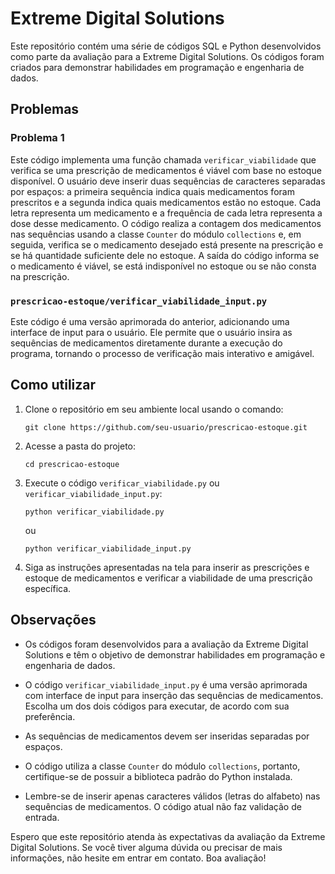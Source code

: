 # Extreme Digital Solutions
Este repositório contém uma série de códigos SQL e Python desenvolvidos como parte da avaliação para a 
Extreme Digital Solutions. Os códigos foram criados para demonstrar habilidades em programação e engenharia de dados.

## Problemas

### Problema 1
Este código implementa uma função chamada `verificar_viabilidade` que verifica se uma prescrição de medicamentos é viável com base no estoque disponível. O usuário deve inserir duas sequências de caracteres separadas por espaços: a primeira sequência indica quais medicamentos foram prescritos e a segunda indica quais medicamentos estão no estoque. Cada letra representa um medicamento e a frequência de cada letra representa a dose desse medicamento. O código realiza a contagem dos medicamentos nas sequências usando a classe `Counter` do módulo `collections` e, em seguida, verifica se o medicamento desejado está presente na prescrição e se há quantidade suficiente dele no estoque. A saída do código informa se o medicamento é viável, se está indisponível no estoque ou se não consta na prescrição.

### `prescricao-estoque/verificar_viabilidade_input.py`
Este código é uma versão aprimorada do anterior, adicionando uma interface de input para o usuário. Ele permite que o usuário insira as sequências de medicamentos diretamente durante a execução do programa, tornando o processo de verificação mais interativo e amigável.

## Como utilizar

1. Clone o repositório em seu ambiente local usando o comando:
   ```
   git clone https://github.com/seu-usuario/prescricao-estoque.git
   ```

2. Acesse a pasta do projeto:
   ```
   cd prescricao-estoque
   ```

3. Execute o código `verificar_viabilidade.py` ou `verificar_viabilidade_input.py`:
   ```
   python verificar_viabilidade.py
   ```
   ou
   ```
   python verificar_viabilidade_input.py
   ```

4. Siga as instruções apresentadas na tela para inserir as prescrições e estoque de medicamentos e verificar a viabilidade de uma prescrição específica.

## Observações
- Os códigos foram desenvolvidos para a avaliação da Extreme Digital Solutions e têm o objetivo de demonstrar habilidades em programação e engenharia de dados.

- O código `verificar_viabilidade_input.py` é uma versão aprimorada com interface de input para inserção das sequências de medicamentos. Escolha um dos dois códigos para executar, de acordo com sua preferência.

- As sequências de medicamentos devem ser inseridas separadas por espaços.

- O código utiliza a classe `Counter` do módulo `collections`, portanto, certifique-se de possuir a biblioteca padrão do Python instalada.

- Lembre-se de inserir apenas caracteres válidos (letras do alfabeto) nas sequências de medicamentos. O código atual não faz validação de entrada.

Espero que este repositório atenda às expectativas da avaliação da Extreme Digital Solutions. Se você tiver alguma dúvida ou precisar de mais informações, não hesite em entrar em contato. Boa avaliação!
